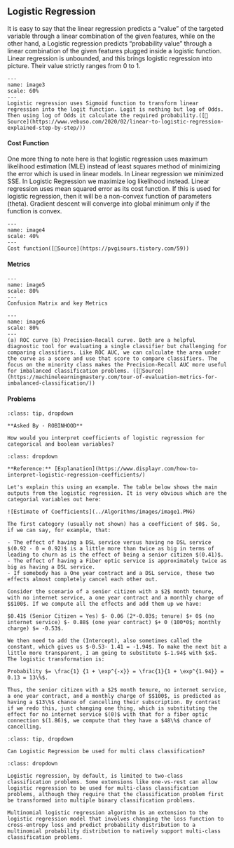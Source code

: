 ## Logistic Regression

It is easy to say that the linear regression predicts a “value” of the targeted variable through a linear combination of the given features, while on the other hand, a Logistic regression predicts “probability value” through a linear combination of the given features plugged inside a logistic function.
Linear regression is unbounded, and this brings logistic regression into picture. Their value strictly ranges from 0 to 1.

```{figure} ../Algorithms/images/image3.PNG
---
name: image3
scale: 60%
---
Logistic regression uses Sigmoid function to transform linear regression into the logit function. Logit is nothing but log of Odds. Then using log of Odds it calculate the required probability.([📖Source](https://www.vebuso.com/2020/02/linear-to-logistic-regression-explained-step-by-step/))
```

#### Cost Function

One more thing to note here is that logistic regression uses maximum likelihood estimation (MLE) instead of least squares method of minimizing the error which is used in linear models. In Linear regression we minimized SSE. In Logistic Regression we maximize log likelihood instead. Linear regression uses mean squared error as its cost function. If this is used for logistic regression, then it will be a non-convex function of parameters (theta). Gradient descent will converge into global minimum only if the function is convex.

```{figure} ../Algorithms/images/image4.PNG
---
name: image4
scale: 40%
---
Cost function([📖Source](https://pvgisours.tistory.com/59))
```


#### Metrics

```{figure} ../Algorithms/images/image5.PNG
---
name: image5
scale: 80%
---
Confusion Matrix and key Metrics 
```

```{figure} ../Algorithms/images/image6.PNG
---
name: image6
scale: 80%
---
(a) ROC curve (b) Precision-Recall curve. Both are a helpful diagnostic tool for evaluating a single classifier but challenging for comparing classifiers. Like ROC AUC, we can calculate the area under the curve as a score and use that score to compare classifiers. The focus on the minority class makes the Precision-Recall AUC more useful for imbalanced classification problems. ([📖Source](https://machinelearningmastery.com/tour-of-evaluation-metrics-for-imbalanced-classification/))
```




#### Problems

```{admonition} Problem: Interpret Coefficients
:class: tip, dropdown

**Asked By - ROBINHOOD**

How would you interpret coefficients of logistic regression for categorical and boolean variables?

```

```{admonition} Solution:
:class: dropdown

**Reference:** [Explanation](https://www.displayr.com/how-to-interpret-logistic-regression-coefficients/)

Let's explain this using an example. The table below shows the main outputs from the logistic regression. It is very obvious which are the categorial variables out here:

![Estimate of Coefficients](../Algorithms/images/image1.PNG)

The first category (usually not shown) has a coefficient of $0$. So, if we can say, for example, that:

- The effect of having a DSL service versus having no DSL service $(0.92 - 0 = 0.92)$ is a little more than twice as big in terms of leading to churn as is the effect of being a senior citizen $(0.41)$.
- The effect of having a Fiber optic service is approximately twice as big as having a DSL service.
- If somebody has a One year contract and a DSL service, these two effects almost completely cancel each other out.

Consider the scenario of a senior citizen with a $2$ month tenure, with no internet service, a one year contract and a monthly charge of $$100$. If we compute all the effects and add them up we have:

$0.41$ (Senior Citizen = Yes) $- 0.06 (2*-0.03$; tenure) $+ 0$ (no internet service) $- 0.88$ (one year contract) $+ 0 (100*0$; monthly charge) $= -0.53$.

We then need to add the (Intercept), also sometimes called the constant, which gives us $-0.53- 1.41 = -1.94$. To make the next bit a little more transparent, I am going to substitute $-1.94$ with $x$. The logistic transformation is:

Probability $= \frac{1} {1 + \exp^{-x}} = \frac{1}{1 + \exp^{1.94}} = 0.13 = 13\%$.

Thus, the senior citizen with a $2$ month tenure, no internet service, a one year contract, and a monthly charge of $$100$, is predicted as having a $13\%$ chance of cancelling their subscription. By contrast if we redo this, just changing one thing, which is substituting the effect for no internet service $(0)$ with that for a fiber optic connection $(1.86)$, we compute that they have a $48\%$ chance of cancelling.

```

```{admonition} Problem: Multinomial Logistic Regression
:class: tip, dropdown

Can Logistic Regression be used for multi class classification?
```

```{admonition} Solution:
:class: dropdown

Logistic regression, by default, is limited to two-class classification problems. Some extensions like one-vs-rest can allow logistic regression to be used for multi-class classification problems, although they require that the classification problem first be transformed into multiple binary classification problems.

Multinomial logistic regression algorithm is an extension to the logistic regression model that involves changing the loss function to cross-entropy loss and predict probability distribution to a multinomial probability distribution to natively support multi-class classification problems.

```